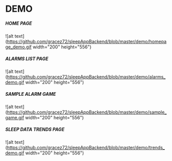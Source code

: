 # **DEMO**

##### HOME PAGE

![alt text](https://github.com/gracez72/sleepAppBackend/blob/master/demo/homepage_demo.gif width="200" height="556")

##### ALARMS LIST PAGE

![alt text](https://github.com/gracez72/sleepAppBackend/blob/master/demo/alarms_demo.gif width="200" height="556")

##### SAMPLE ALARM GAME

![alt text](https://github.com/gracez72/sleepAppBackend/blob/master/demo/sample_game.gif width="200" height="556")

##### SLEEP DATA TRENDS PAGE

![alt text](https://github.com/gracez72/sleepAppBackend/blob/master/demo/trends_demo.gif width="200" height="556")